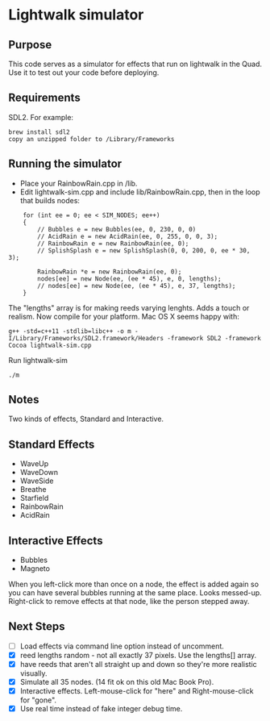 # Lightwalk simulator

## Purpose

This code serves as a simulator for effects that run on lightwalk in the Quad.  Use it to test out your code before deploying.

## Requirements

SDL2. For example:

```
brew install sdl2
copy an unzipped folder to /Library/Frameworks
```

## Running the simulator

- Place your RainbowRain.cpp in /lib. 
- Edit lightwalk-sim.cpp and include lib/RainbowRain.cpp, then in the loop that builds nodes:

```
    for (int ee = 0; ee < SIM_NODES; ee++)
    {
        // Bubbles e = new Bubbles(ee, 0, 230, 0, 0)
        // AcidRain e = new AcidRain(ee, 0, 255, 0, 0, 3);
        // RainbowRain e = new RainbowRain(ee, 0);
        // SplishSplash e = new SplishSplash(0, 0, 200, 0, ee * 30, 3);

        RainbowRain *e = new RainbowRain(ee, 0);
        nodes[ee] = new Node(ee, (ee * 45), e, 0, lengths);
        // nodes[ee] = new Node(ee, (ee * 45), e, 37, lengths);
    }
```
The "lengths" array is for making reeds varying lenghts.  Adds a touch or realism.
Now compile for your platform.
Mac OS X seems happy with:
```
g++ -std=c++11 -stdlib=libc++ -o m -I/Library/Frameworks/SDL2.framework/Headers -framework SDL2 -framework Cocoa lightwalk-sim.cpp
```


Run lightwalk-sim
```
./m
```

## Notes

Two kinds of effects, Standard and Interactive.

## Standard Effects

- WaveUp
- WaveDown
- WaveSide
- Breathe
- Starfield
- RainbowRain
- AcidRain

## Interactive Effects

- Bubbles
- Magneto

When you left-click more than once on a node, the effect is added again so you can have several bubbles
running at the same place.  Looks messed-up.  
Right-click to remove effects at that node, like the person stepped away.

## Next Steps

- [ ] Load effects via command line option instead of uncomment.
- [x] reed lengths random - not all exactly 37 pixels. Use the lengths[] array.
- [x] have reeds that aren't all straight up and down so they're more realistic visually.
- [x] Simulate all 35 nodes. (14 fit ok on this old Mac Book Pro).
- [x] Interactive effects.  Left-mouse-click for "here" and Right-mouse-click for "gone".
- [x] Use real time instead of fake integer debug time.
